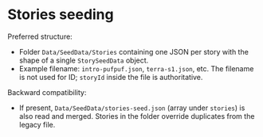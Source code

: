 Stories seeding
================

Preferred structure:

- Folder `Data/SeedData/Stories` containing one JSON per story with the shape of a single `StorySeedData` object.
- Example filename: `intro-pufpuf.json`, `terra-s1.json`, etc. The filename is not used for ID; `storyId` inside the file is authoritative.

Backward compatibility:

- If present, `Data/SeedData/stories-seed.json` (array under `stories`) is also read and merged. Stories in the folder override duplicates from the legacy file.


